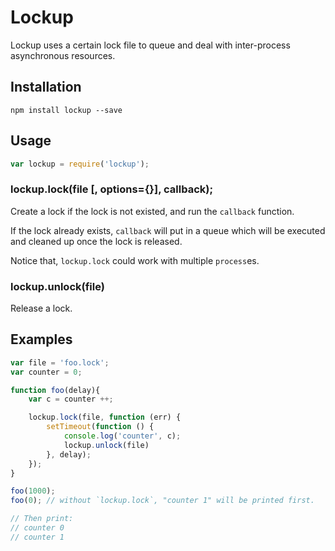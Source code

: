 # Lockup

Lockup uses a certain lock file to queue and deal with inter-process asynchronous resources.

## Installation

	npm install lockup --save
	
## Usage

```js
var lockup = require('lockup');
```

### lockup.lock(file [, options={}], callback);

Create a lock if the lock is not existed, and run the `callback` function.

If the lock already exists, `callback` will put in a queue which will be executed and cleaned up once the lock is released.

Notice that, `lockup.lock` could work with multiple `process`es.

### lockup.unlock(file)

Release a lock.


## Examples

```js
var file = 'foo.lock';
var counter = 0;

function foo(delay){
    var c = counter ++;

    lockup.lock(file, function (err) {
        setTimeout(function () {
        	console.log('counter', c);
            lockup.unlock(file)
        }, delay);
    });
}

foo(1000);
foo(0); // without `lockup.lock`, "counter 1" will be printed first.

// Then print:
// counter 0
// counter 1
```